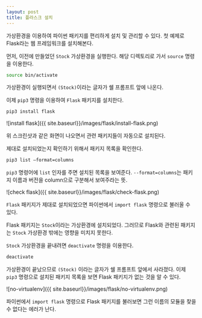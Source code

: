 ```yaml
---
layout: post
title: 플라스크 설치
---
```


가상환경을 이용하여 파이썬 패키지를 편리하게 설치 및 관리할 수 있다. 첫 예제로 Flask라는 웹 프레임워크를 설치해본다.

먼저, 이전에 만들었던 `Stock` 가상환경을 실행한다. 해당 디렉토리로 가서 `source` 명령을 이용한다.
```bash
source bin/activate
```
가상환경이 실행되면서 `(Stock)`이라는 글자가 쉘 프롬프트 앞에 나온다.

이제 `pip3` 명령을 이용하여 `Flask` 패키지를 설치한다.

```bash
pip3 install flask
```

![install flask]({{ site.baseurl}}/images/flask/install-flask.png)

위 스크린샷과 같은 화면이 나오면서 관련 패키지들이 자동으로 설치된다.

제대로 설치되었는지 확인하기 위해서 패키지 목록을 확인한다.

```bash
pip3 list —format=columns
```

`pip3` 명령어에 `list` 인자를 주면 설치된 목록을 보여준다. `--format=columns`는 패키지 이름과 버전을 column으로 구분해서 보여주라는 뜻.

![check flask]({{ site.baseurl}}/images/flask/check-flask.png)

`Flask` 패키지가 제대로 설치되었으면 파이썬에서 `import flask` 명령으로 불러올 수 있다.

Flask 패키지는 `Stock`이라는 가상환경에 설치되었다. 그러므로 Flask와 관련된 패키지는 `Stock` 가상환경 밖에는 영향을 미치지 못한다.

`Stock` 가상환경을 끝내려면 `deactivate` 명령을 이용한다.

```bash
deactivate
``` 

가상환경이 끝났으므로 `(Stock)` 이라는 글자가 쉘 프롬프트 앞에서 사라졌다. 이제 `pip3` 명령으로 설치된 패키지 목록을 보면 Flask 패키지가 없는 것을 알 수 있다.

![no-virtualenv]({{ site.baseurl}}/images/flask/no-virtualenv.png)

파이썬에서 `import flask` 명령으로 Flask 패키지를 불러보면 그런 이름의 모듈을 찾을 수 없다는 에러가 난다.

